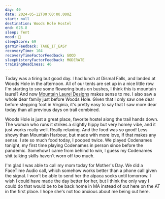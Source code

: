 ```yaml
---
day: 40
date: 2024-05-12T00:00:00.000Z
start: null
destination: Woods Hole Hostel
end: 625.8
sleep: Tent
mood: 🙂
sleepScore: 69
garminFeedback: TAKE_IT_EASY
recoveryTime: 104
recoveryTimeFactorFeedback: GOOD
sleepHistoryFactorFeedback: MODERATE
trainingReadiness: 46
---
```

Today was a tiring but good day. I had lunch at Dismal Falls, and landed at Woods Hole in the afternoon. All of our tents are set up in a nice little row. I'm starting to see some flowering buds on bushes, I think this is mountain laurel? And now [Mountain Laurel Designs](https://mountainlaureldesigns.com/) makes sense to me. I also saw a whole dear family just before Woods Hole. Given that I only saw one dear before stepping foot in Virginia, it's pretty easy to say that I saw more dear today than all previous days on trail combined.

Woods Hole is just a great place, favorite hostel along the trail hands down. The woman who runs it strikes a slightly hippy but very homey vibe, and it just works really well. Really relaxing. And the food was so good! Less showy than Mountain Harbour, but made with more love, if that makes any sense. I ate so much food today, I pooped twice. We played Codenames tonight, my first time playing Codenames in person since before the pandemic. Somehow I came from behind to win, I guess my Codenames shit talking skills haven't worn off too much.

I'm glad I was able to call my mom today for Mother's Day. We did a FaceTime Audio call, which somehow works better than a phone call given the signal. I won't be able to send her the alpaca socks until tomorrow. I wish I could have made the day better for her, but I think the only way I could do that would be to be back home in MA instead of out here on the AT in the first place. I hope she's not too anxious about me being out here.
